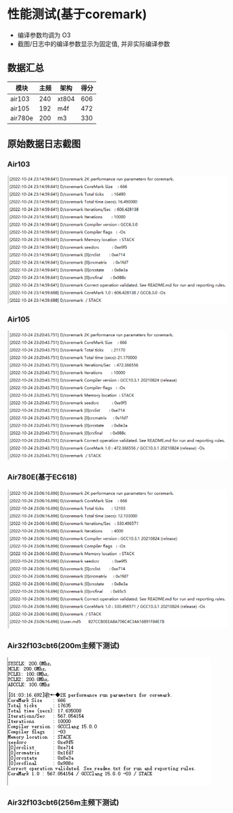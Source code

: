 # 性能测试(基于coremark)

* 编译参数均调为 O3
* 截图/日志中的编译参数显示为固定值, 并非实际编译参数

## 数据汇总

|模块|主频|架构|得分|
|----|----|---|----|
|air103|240|xt804|606|
|air105|192|m4f|472|
|air780e|200|m3|330|

## 原始数据日志截图

### Air103

![Air103得分](air103_20221024.png)

### Air105

![Air105得分472](air105_20221024.png)

### Air780E(基于EC618)

![Air780E得分330](ec618_20221024.png)

### Air32f103cbt6(200m主频下测试)

![air32f103cbt6_200_20221025](air32f103cbt6_200_20221025.png)

### Air32f103cbt6(256m主频下测试)





